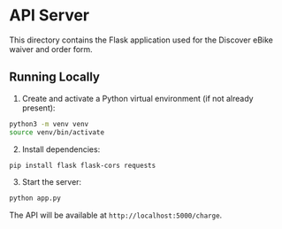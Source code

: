 # API Server

This directory contains the Flask application used for the Discover eBike waiver and order form.

## Running Locally

1. Create and activate a Python virtual environment (if not already present):

```bash
python3 -m venv venv
source venv/bin/activate
```

2. Install dependencies:

```bash
pip install flask flask-cors requests
```

3. Start the server:

```bash
python app.py
```

The API will be available at `http://localhost:5000/charge`.

